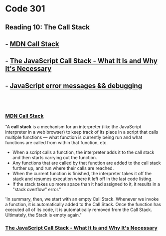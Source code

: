 # Code 301

## Reading 10: The Call Stack

## - [MDN Call Stack](https://developer.mozilla.org/en-US/docs/Glossary/Call_stack)

## - [The JavaScript Call Stack - What It Is and Why It's Necessary](https://www.freecodecamp.org/news/understanding-the-javascript-call-stack-861e41ae61d4/)

## - [JavaScript error messages && debugging](https://codeburst.io/javascript-error-messages-debugging-d23f84f0ae7c)
<br/>
<br/>

### [MDN Call Stack](https://developer.mozilla.org/en-US/docs/Glossary/Call_stack)

"A **call stack** is a mechanism for an interpreter (like the JavaScript interpreter in a web browser) to keep track of its place in a script that calls multiple functions — what function is currently being run and what functions are called from within that function, etc.

- When a script calls a function, the interpreter adds it to the call stack and then starts carrying out the function.
- Any functions that are called by that function are added to the call stack further up, and run where their calls are reached.
- When the current function is finished, the interpreter takes it off the stack and resumes execution where it left off in the last code listing.
- If the stack takes up more space than it had assigned to it, it results in a "stack overflow" error."

'In summary, then, we start with an empty Call Stack. Whenever we invoke a function, it is automatically added to the Call Stack. Once the function has executed all of its code, it is automatically removed from the Call Stack. Ultimately, the Stack is empty again."

### [The JavaScript Call Stack - What It Is and Why It's Necessary](https://www.freecodecamp.org/news/understanding-the-javascript-call-stack-861e41ae61d4/)

